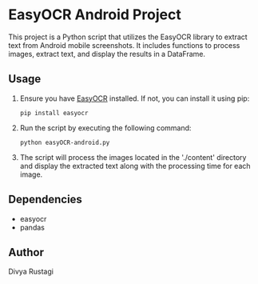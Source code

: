 # EasyOCR Android Project

This project is a Python script that utilizes the EasyOCR library to extract text from Android mobile screenshots. It includes functions to process images, extract text, and display the results in a DataFrame.

## Usage

1. Ensure you have [EasyOCR](https://github.com/JaidedAI/EasyOCR) installed. If not, you can install it using pip:
   ```
   pip install easyocr
   ```

2. Run the script by executing the following command:
   ```
   python easyOCR-android.py
   ```

3. The script will process the images located in the './content' directory and display the extracted text along with the processing time for each image.

## Dependencies

- easyocr
- pandas

## Author
Divya Rustagi

